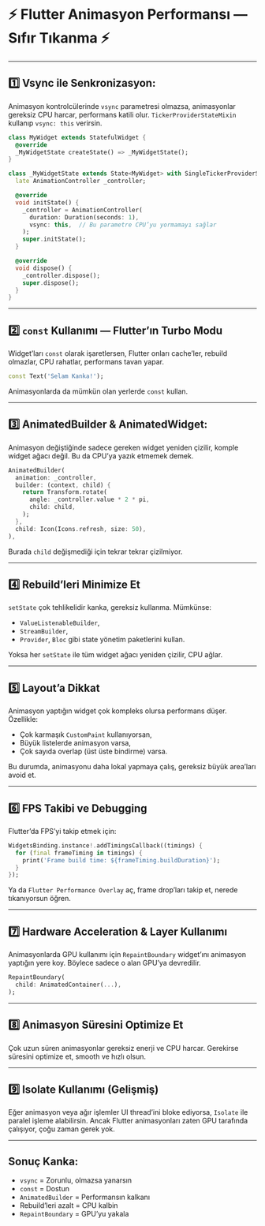 
# ⚡ Flutter Animasyon Performansı — Sıfır Tıkanma  ⚡

---

## 1️⃣ **Vsync ile Senkronizasyon:**

Animasyon kontrolcülerinde `vsync` parametresi olmazsa, animasyonlar gereksiz CPU harcar, performans katili olur. `TickerProviderStateMixin` kullanıp `vsync: this` verirsin.

```dart
class MyWidget extends StatefulWidget {
  @override
  _MyWidgetState createState() => _MyWidgetState();
}

class _MyWidgetState extends State<MyWidget> with SingleTickerProviderStateMixin {
  late AnimationController _controller;

  @override
  void initState() {
    _controller = AnimationController(
      duration: Duration(seconds: 1),
      vsync: this,  // Bu parametre CPU’yu yormamayı sağlar
    );
    super.initState();
  }

  @override
  void dispose() {
    _controller.dispose();
    super.dispose();
  }
}
```

---

## 2️⃣ **`const` Kullanımı — Flutter’ın Turbo Modu**

Widget’ları `const` olarak işaretlersen, Flutter onları cache’ler, rebuild olmazlar, CPU rahatlar, performans tavan yapar.

```dart
const Text('Selam Kanka!');
```

Animasyonlarda da mümkün olan yerlerde `const` kullan.

---

## 3️⃣ **AnimatedBuilder & AnimatedWidget:**

Animasyon değiştiğinde sadece gereken widget yeniden çizilir, komple widget ağacı değil. Bu da CPU’ya yazık etmemek demek.

```dart
AnimatedBuilder(
  animation: _controller,
  builder: (context, child) {
    return Transform.rotate(
      angle: _controller.value * 2 * pi,
      child: child,
    );
  },
  child: Icon(Icons.refresh, size: 50),
),
```

Burada `child` değişmediği için tekrar tekrar çizilmiyor.

---

## 4️⃣ **Rebuild’leri Minimize Et**

`setState` çok tehlikelidir kanka, gereksiz kullanma. Mümkünse:

* `ValueListenableBuilder`,
* `StreamBuilder`,
* `Provider`, `Bloc` gibi state yönetim paketlerini kullan.

Yoksa her `setState` ile tüm widget ağacı yeniden çizilir, CPU ağlar.

---

## 5️⃣ **Layout’a Dikkat**

Animasyon yaptığın widget çok kompleks olursa performans düşer. Özellikle:

* Çok karmaşık `CustomPaint` kullanıyorsan,
* Büyük listelerde animasyon varsa,
* Çok sayıda overlap (üst üste bindirme) varsa.

Bu durumda, animasyonu daha lokal yapmaya çalış, gereksiz büyük area’ları avoid et.

---

## 6️⃣ **FPS Takibi ve Debugging**

Flutter’da FPS’yi takip etmek için:

```dart
WidgetsBinding.instance!.addTimingsCallback((timings) {
  for (final frameTiming in timings) {
    print('Frame build time: ${frameTiming.buildDuration}');
  }
});
```

Ya da `Flutter Performance Overlay` aç, frame drop’ları takip et, nerede tıkanıyorsun öğren.

---

## 7️⃣ **Hardware Acceleration & Layer Kullanımı**

Animasyonlarda GPU kullanımı için `RepaintBoundary` widget’ını animasyon yaptığın yere koy. Böylece sadece o alan GPU’ya devredilir.

```dart
RepaintBoundary(
  child: AnimatedContainer(...),
);
```

---

## 8️⃣ **Animasyon Süresini Optimize Et**

Çok uzun süren animasyonlar gereksiz enerji ve CPU harcar. Gerekirse süresini optimize et, smooth ve hızlı olsun.

---

## 9️⃣ **Isolate Kullanımı (Gelişmiş)**

Eğer animasyon veya ağır işlemler UI thread’ini bloke ediyorsa, `Isolate` ile paralel işleme alabilirsin. Ancak Flutter animasyonları zaten GPU tarafında çalışıyor, çoğu zaman gerek yok.

---

## Sonuç Kanka:

* `vsync` = Zorunlu, olmazsa yanarsın
* `const` = Dostun
* `AnimatedBuilder` = Performansın kalkanı
* Rebuild’leri azalt = CPU kalbin
* `RepaintBoundary` = GPU’yu yakala

